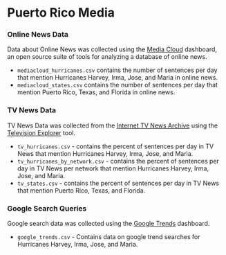 # Puerto Rico Media

### Online News Data

Data about Online News was collected using the [Media Cloud](https://mediacloud.org/) dashboard, an open source suite of tools for analyzing a database of online news.

* `mediacloud_hurricanes.csv` contains the number of sentences per day that mention Hurricanes Harvey, Irma, Jose, and Maria in online news.
* `mediacloud_states.csv` contains the number of sentences per day that mention Puerto Rico, Texas, and Florida in online news.

### TV News Data

TV News Data was collected from the [Internet TV News Archive](https://archive.org/details/tv) using the [Television Explorer](https://television.gdeltproject.org/cgi-bin/iatv_ftxtsearch/iatv_ftxtsearch) tool. 

* `tv_hurricanes.csv` - contains the percent of sentences per day in TV News that mention Hurricanes Harvey, Irma, Jose, and Maria.
* `tv_hurricanes_by_network.csv` - contains the percent of sentences per day in TV News per network that mention Hurricanes Harvey, Irma, Jose, and Maria.
* `tv_states.csv` - contains the percent of sentences per day in TV News that mention Puerto Rico, Texas, and Florida.

### Google Search Queries

Google search data was collected using the [Google Trends](https://trends.google.com/trends/) dashboard.

* `google_trends.csv` - Contains data on google trend searches for Hurricanes Harvey, Irma, Jose, and Maria.


